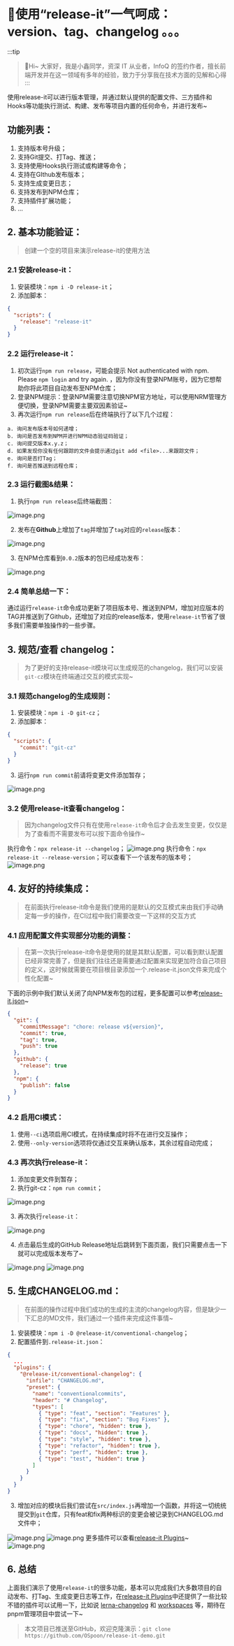 # 🚀使用“release-it”一气呵成：version、tag、changelog 。。。

:::tip
>🎄Hi~ 大家好，我是小鑫同学，资深 IT 从业者，InfoQ 的签约作者，擅长前端开发并在这一领域有多年的经验，致力于分享我在技术方面的见解和心得
:::

使用release-it可以进行版本管理，并通过默认提供的配置文件、三方插件和Hooks等功能执行测试、构建、发布等项目内置的任何命令，并进行发布~

## 功能列表：

1. 支持版本号升级；
2. 支持Git提交、打Tag、推送；
3. 支持使用Hooks执行测试或构建等命令；
4. 支持在GIthub发布版本；
5. 支持生成变更日志；
6. 支持发布到NPM仓库；
7. 支持插件扩展功能；
8. ...

## 2. 基本功能验证：
> 创建一个空的项目来演示release-it的使用方法

### 2.1 安装release-it：

1. 安装模块：`npm i -D release-it`；
2. 添加脚本：
```json
{
  "scripts": {
    "release": "release-it"
  }
}
```
### 2.2 运行release-it：

1. 初次运行`npm run release`，可能会提示 Not authenticated with npm. Please `npm login` and try again. ，因为你没有登录NPM账号，因为它想帮助你将此项目自动发布至NPM仓库；
2. 登录NPM提示：登录NPM需要注意切换NPM官方地址，可以使用NRM管理方便切换，登录NPM需要主要双因素验证~
3. 再次运行`npm run release`后在终端执行了以下几个过程：
```
a. 询问发布版本号如何递增；
b. 询问是否发布到NPM并进行NPM动态验证码验证；
c. 询问提交版本x.y.z；
d. 如果发现你没有任何跟踪的文件会提示通过git add <file>...来跟踪文件；
e. 询问是否打Tag；
f. 询问是否推送到远程仓库；
```
### 2.3 运行截图&结果：

1. 执行`npm run release`后终端截图：

![image.png](https://picgo-2022.oss-cn-beijing.aliyuncs.com/202308291015050.png)

2. 发布在**Github**上增加了`tag`并增加了`tag`对应的`release`版本：

![image.png](https://picgo-2022.oss-cn-beijing.aliyuncs.com/202308291015570.png)

3. 在NPM仓库看到`0.0.2`版本的包已经成功发布：

![image.png](https://picgo-2022.oss-cn-beijing.aliyuncs.com/202308291015719.png)
### 2.4 简单总结一下：
通过运行`release-it`命令成功更新了项目版本号、推送到NPM，增加对应版本的TAG并推送到了Github，还增加了对应的release版本，使用`release-it`节省了很多我们需要单独操作的一些步骤。
## 3. 规范/查看 changelog：
> 为了更好的支持release-it模块可以生成规范的changelog，我们可以安装`git-cz`模块在终端通过交互的模式实现~

### 3.1 规范changelog的生成规则：

1. 安装模块：`npm i -D git-cz`；
2. 添加脚本：
```json
{
  "scripts": {
    "commit": "git-cz"
  }
}
```

3. 运行`npm run commit`前请将变更文件添加暂存；

![image.png](https://picgo-2022.oss-cn-beijing.aliyuncs.com/202308291015439.png)
### 3.2 使用release-it查看changelog：
> 因为changelog文件只有在使用`release-it`命令后才会去发生变更，仅仅是为了查看而不需要发布可以按下面命令操作~

执行命令：`npx release-it --changelog`；
![image.png](https://picgo-2022.oss-cn-beijing.aliyuncs.com/202308291015343.png)
执行命令：`npx release-it --release-version`；可以查看下一个该发布的版本号；
![image.png](https://picgo-2022.oss-cn-beijing.aliyuncs.com/202308291016388.png)
## 4. 友好的持续集成：
> 在前面执行release-it命令是我们使用的是默认的交互模式来由我们手动确定每一步的操作，在CI过程中我们需要改变一下这样的交互方式

### 4.1 应用配置文件实现部分功能的调整：
> 在第一次执行release-it命令是使用的就是其默认配置，可以看到默认配置已经非常完善了，但是我们往往还是需要通过配置来实现更加符合自己项目的定义，这时候就需要在项目根目录添加一个.release-it.json文件来完成个性化配置~

下面的示例中我们默认关闭了向NPM发布包的过程，更多配置可以参考[release-it.json](https://github.com/release-it/release-it/blob/master/config/release-it.json)~
```json
{
  "git": {
    "commitMessage": "chore: release v${version}",
    "commit": true,
    "tag": true,
    "push": true
  },
  "github": {
    "release": true
  },
  "npm": {
    "publish": false
  }
}
```
### 4.2 启用CI模式：

1. 使用`--ci`选项启用CI模式，在持续集成时将不在进行交互操作；
2. 使用`--only-version`选项将仅通过交互来确认版本，其余过程自动完成；
### 4.3 再次执行release-it：

1. 添加变更文件到暂存；
2. 执行git-cz：`npm run commit`；

![image.png](https://picgo-2022.oss-cn-beijing.aliyuncs.com/202308291016324.png)

3. 再次执行`release-it`：

![image.png](https://picgo-2022.oss-cn-beijing.aliyuncs.com/202308291016355.png)

4. 点击最后生成的GitHub Release地址后跳转到下面页面，我们只需要点击一下就可以完成版本发布了~

![image.png](https://picgo-2022.oss-cn-beijing.aliyuncs.com/202308291016788.png)
![image.png](https://picgo-2022.oss-cn-beijing.aliyuncs.com/202308291016843.png)
## 5. 生成CHANGELOG.md：
> 在前面的操作过程中我们成功的生成的主流的changelog内容，但是缺少一下汇总的MD文件，我们通过一个插件来完成这件事情~

1. 安装模块：`npm i -D @release-it/conventional-changelog`；
2. 配置插件到`.release-it.json`：
```json
{
  ...
  "plugins": {
    "@release-it/conventional-changelog": {
      "infile": "CHANGELOG.md",
      "preset": {
        "name": "conventionalcommits",
        "header": "# Changelog",
        "types": [
          { "type": "feat", "section": "Features" },
          { "type": "fix", "section": "Bug Fixes" },
          { "type": "chore", "hidden": true },
          { "type": "docs", "hidden": true },
          { "type": "style", "hidden": true },
          { "type": "refactor", "hidden": true },
          { "type": "perf", "hidden": true },
          { "type": "test", "hidden": true }
        ]
      }
    }
  }
}
```

3. 增加对应的模块后我们尝试在`src/index.js`再增加一个函数，并将这一切统统提交到`git`仓库，只有feat和fix两种标识的变更会被记录到CHANGELOG.md文件中；

![image.png](https://picgo-2022.oss-cn-beijing.aliyuncs.com/202308291017467.png)
![image.png](https://picgo-2022.oss-cn-beijing.aliyuncs.com/202308291017102.png)
更多插件可以查看[release-it Plugins](https://github.com/release-it/release-it#plugins)~
![image.png](https://picgo-2022.oss-cn-beijing.aliyuncs.com/202308291017358.png)
## 6. 总结
上面我们演示了使用`release-it`的很多功能，基本可以完成我们大多数项目的自动发布、打Tag、生成变更日志等工作，在[release-it Plugins](https://github.com/release-it/release-it#plugins)中还提供了一些比较不错的插件可以试用一下，比如说 [lerna-changelog](https://github.com/release-it-plugins/lerna-changelog) 和 [workspaces](https://github.com/release-it-plugins/workspaces) 等，期待在pnpm管理项目中尝试一下~
> 本文项目已推送至GitHub，欢迎克隆演示：`git clone https://github.com/OSpoon/release-it-demo.git`